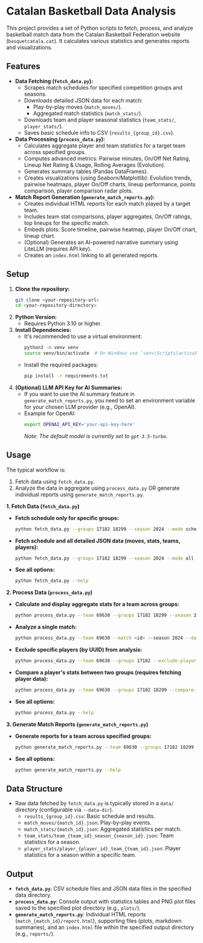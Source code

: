 # Catalan Basketball Data Analysis

This project provides a set of Python scripts to fetch, process, and analyze basketball match data from the Catalan Basketball Federation website (`basquetcatala.cat`). It calculates various statistics and generates reports and visualizations.

## Features

*   **Data Fetching (`fetch_data.py`):**
    *   Scrapes match schedules for specified competition groups and seasons.
    *   Downloads detailed JSON data for each match:
        *   Play-by-play moves (`match_moves/`).
        *   Aggregated match statistics (`match_stats/`).
    *   Downloads team and player seasonal statistics (`team_stats/`, `player_stats/`).
    *   Saves basic schedule info to CSV (`results_{group_id}.csv`).
*   **Data Processing (`process_data.py`):**
    *   Calculates aggregate player and team statistics for a target team across specified groups.
    *   Computes advanced metrics: Pairwise minutes, On/Off Net Rating, Lineup Net Rating & Usage, Rolling Averages (Evolution).
    *   Generates summary tables (Pandas DataFrames).
    *   Creates visualizations (using Seaborn/Matplotlib): Evolution trends, pairwise heatmaps, player On/Off charts, lineup performance, points comparison, player comparison radar plots.
*   **Match Report Generation (`generate_match_reports.py`):**
    *   Creates individual HTML reports for each match played by a target team.
    *   Includes team stat comparisons, player aggregates, On/Off ratings, top lineups for the specific match.
    *   Embeds plots: Score timeline, pairwise heatmap, player On/Off chart, lineup chart.
    *   (Optional) Generates an AI-powered narrative summary using LiteLLM (requires API key).
    *   Creates an `index.html` linking to all generated reports.

## Setup

1.  **Clone the repository:**
    ```bash
    git clone <your-repository-url>
    cd <your-repository-directory>
    ```
2.  **Python Version:**
    *   Requires Python 3.10 or higher.
3.  **Install Dependencies:**
    *   It's recommended to use a virtual environment:
        ```bash
        python3 -m venv venv
        source venv/bin/activate  # On Windows use `venv\Scripts\activate`
        ```
    *   Install the required packages:
        ```bash
        pip install -r requirements.txt
        ```
4.  **(Optional) LLM API Key for AI Summaries:**
    *   If you want to use the AI summary feature in `generate_match_reports.py`, you need to set an environment variable for your chosen LLM provider (e.g., OpenAI).
    *   Example for OpenAI:
        ```bash
        export OPENAI_API_KEY='your-api-key-here'
        ```
        *Note: The default model is currently set to `gpt-3.5-turbo`.*

## Usage

The typical workflow is:
1.  Fetch data using `fetch_data.py`.
2.  Analyze the data in aggregate using `process_data.py` OR generate individual reports using `generate_match_reports.py`.

**1. Fetch Data (`fetch_data.py`)**

*   **Fetch schedule only for specific groups:**
    ```bash
    python fetch_data.py --groups 17182 18299 --season 2024 --mode schedule
    ```
*   **Fetch schedule and all detailed JSON data (moves, stats, teams, players):**
    ```bash
    python fetch_data.py --groups 17182 18299 --season 2024 --mode all --data-dir ./data
    ```
*   **See all options:**
    ```bash
    python fetch_data.py --help
    ```

**2. Process Data (`process_data.py`)**

*   **Calculate and display aggregate stats for a team across groups:**
    ```bash
    python process_data.py --team 69630 --groups 17182 18299 --season 2024 --data-dir ./data --plot-dir ./plots
    ```
*   **Analyze a single match:**
    ```bash
    python process_data.py --team 69630 --match <id> --season 2024 --data-dir ./data --plot-dir ./plots
    ```
*   **Exclude specific players (by UUID) from analysis:**
    ```bash
    python process_data.py --team 69630 --groups 17182 --exclude-players <uuid1> <uuid2> --data-dir ./data
    ```
*   **Compare a player's stats between two groups (requires fetching player data):**
    ```bash
    python process_data.py --team 69630 --groups 17182 18299 --compare-player <player_uuid> --plot-dir ./plots
    ```
*   **See all options:**
    ```bash
    python process_data.py --help
    ```

**3. Generate Match Reports (`generate_match_reports.py`)**

*   **Generate reports for a team across specified groups:**
    ```bash
    python generate_match_reports.py --team 69630 --groups 17182 18299 --season 2024 --data-dir ./data --output-dir ./reports
    ```
*   **See all options:**
    ```bash
    python generate_match_reports.py --help
    ```

## Data Structure

*   Raw data fetched by `fetch_data.py` is typically stored in a `data/` directory (configurable via `--data-dir`).
    *   `results_{group_id}.csv`: Basic schedule and results.
    *   `match_moves/{match_id}.json`: Play-by-play events.
    *   `match_stats/{match_id}.json`: Aggregated statistics per match.
    *   `team_stats/team_{team_id}_season_{season_id}.json`: Team statistics for a season.
    *   `player_stats/player_{player_id}_team_{team_id}.json`: Player statistics for a season within a specific team.

## Output

*   **`fetch_data.py`**: CSV schedule files and JSON data files in the specified data directory.
*   **`process_data.py`**: Console output with statistics tables and PNG plot files saved to the specified plot directory (e.g., `plots/`).
*   **`generate_match_reports.py`**: Individual HTML reports (`match_{match_id}/report.html`), supporting files (plots, markdown summaries), and an `index.html` file within the specified output directory (e.g., `reports/`).
